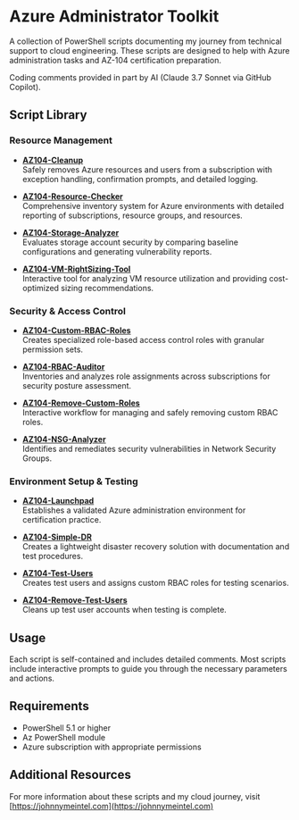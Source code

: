 # Azure Administrator Toolkit

A collection of PowerShell scripts documenting my journey from technical support to cloud engineering. These scripts are designed to help with Azure administration tasks and AZ-104 certification preparation.

Coding comments provided in part by AI (Claude 3.7 Sonnet via GitHub Copilot).

## Script Library

### Resource Management
- **[AZ104-Cleanup](https://github.com/johnnymeintel/AZ104admintoolkit/blob/main/scripts/AZ104-Cleanup.ps1)**  
  Safely removes Azure resources and users from a subscription with exception handling, confirmation prompts, and detailed logging.

- **[AZ104-Resource-Checker](https://github.com/johnnymeintel/AZ104admintoolkit/blob/main/scripts/AZ104-Resource-Checker.ps1)**  
  Comprehensive inventory system for Azure environments with detailed reporting of subscriptions, resource groups, and resources.

- **[AZ104-Storage-Analyzer](https://github.com/johnnymeintel/AZ104admintoolkit/blob/main/scripts/AZ104-Storage-Analyzer.ps1)**  
  Evaluates storage account security by comparing baseline configurations and generating vulnerability reports.

- **[AZ104-VM-RightSizing-Tool](https://github.com/johnnymeintel/AZ104admintoolkit/blob/main/scripts/AZ104-VM-RightSizing-Tool.ps1)**  
  Interactive tool for analyzing VM resource utilization and providing cost-optimized sizing recommendations.

### Security & Access Control
- **[AZ104-Custom-RBAC-Roles](https://github.com/johnnymeintel/AZ104admintoolkit/blob/main/scripts/AZ104-Custom-RBAC-Roles.ps1)**  
  Creates specialized role-based access control roles with granular permission sets.
  
- **[AZ104-RBAC-Auditor](https://github.com/johnnymeintel/AZ104admintoolkit/blob/main/scripts/AZ104-RBAC-Auditor.ps1)**  
  Inventories and analyzes role assignments across subscriptions for security posture assessment.
  
- **[AZ104-Remove-Custom-Roles](https://github.com/johnnymeintel/AZ104admintoolkit/blob/main/scripts/AZ104-Remove-Custom-Roles.ps1)**  
  Interactive workflow for managing and safely removing custom RBAC roles.
  
- **[AZ104-NSG-Analyzer](https://github.com/johnnymeintel/AZ104admintoolkit/blob/main/scripts/AZ104-NSG-Analyzer.ps1)**  
  Identifies and remediates security vulnerabilities in Network Security Groups.

### Environment Setup & Testing
- **[AZ104-Launchpad](https://github.com/johnnymeintel/AZ104admintoolkit/blob/main/scripts/AZ104-Launchpad.ps1)**  
  Establishes a validated Azure administration environment for certification practice.
  
- **[AZ104-Simple-DR](https://github.com/johnnymeintel/AZ104admintoolkit/blob/main/scripts/AZ104-Simple-DR.ps1)**  
  Creates a lightweight disaster recovery solution with documentation and test procedures.
  
- **[AZ104-Test-Users](https://github.com/johnnymeintel/AZ104admintoolkit/blob/main/scripts/AZ104-Test-Users.ps1)**  
  Creates test users and assigns custom RBAC roles for testing scenarios.
  
- **[AZ104-Remove-Test-Users](https://github.com/johnnymeintel/AZ104admintoolkit/blob/main/scripts/AZ104-Remove-Test-Users.ps1)**  
  Cleans up test user accounts when testing is complete.

## Usage

Each script is self-contained and includes detailed comments. Most scripts include interactive prompts to guide you through the necessary parameters and actions.

## Requirements

- PowerShell 5.1 or higher
- Az PowerShell module
- Azure subscription with appropriate permissions

## Additional Resources

For more information about these scripts and my cloud journey, visit [https://johnnymeintel.com](https://johnnymeintel.com)

